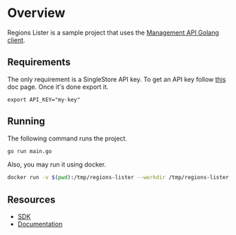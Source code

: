 # Overview

Regions Lister is a sample project that uses the [Management API Golang client](https://github.com/noprysk-ua/managementapisdk).

## Requirements

The only requirement is a SingleStore API key. To get an API key follow [this](https://docs.singlestore.com/managed-service/en/developer-resources/management-api.html) doc page. Once it's done export it.

```
export API_KEY="my-key"
```

## Running

The following command runs the project.

```bash
go run main.go
```

Also, you may run it using docker.

```bash
docker run -v $(pwd):/tmp/regions-lister --workdir /tmp/regions-lister -e API_KEY=${API_KEY} golang:1.17 go run main.go
```

## Resources

 * [SDK](https://github.com/singlestore-labs/singlestore-go)
 * [Documentation](https://docs.singlestore.com/managed-service/en/developer-resources/management-api.html)
